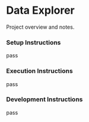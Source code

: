 # Data Explorer

Project overview and notes.

### Setup Instructions
pass

### Execution Instructions
pass

### Development Instructions
pass
